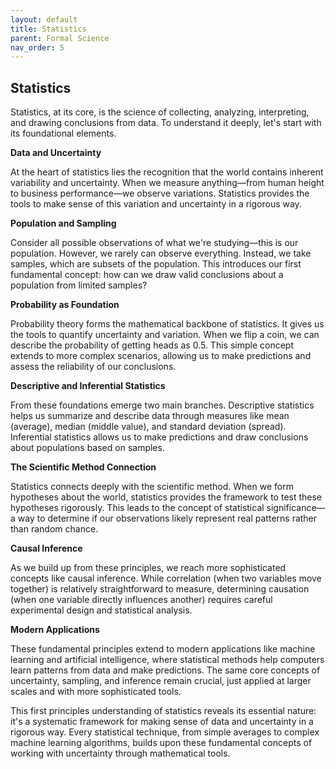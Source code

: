 ```yaml
---
layout: default
title: Statistics
parent: Formal Science
nav_order: 5
---
```


## Statistics

Statistics, at its core, is the science of collecting, analyzing, interpreting, and drawing conclusions from data. To understand it deeply, let's start with its foundational elements.

**Data and Uncertainty**

At the heart of statistics lies the recognition that the world contains inherent variability and uncertainty. When we measure anything—from human height to business performance—we observe variations. Statistics provides the tools to make sense of this variation and uncertainty in a rigorous way.

**Population and Sampling**

Consider all possible observations of what we're studying—this is our population. However, we rarely can observe everything. Instead, we take samples, which are subsets of the population. This introduces our first fundamental concept: how can we draw valid conclusions about a population from limited samples?

**Probability as Foundation**

Probability theory forms the mathematical backbone of statistics. It gives us the tools to quantify uncertainty and variation. When we flip a coin, we can describe the probability of getting heads as 0.5. This simple concept extends to more complex scenarios, allowing us to make predictions and assess the reliability of our conclusions.

**Descriptive and Inferential Statistics**

From these foundations emerge two main branches. Descriptive statistics helps us summarize and describe data through measures like mean (average), median (middle value), and standard deviation (spread). Inferential statistics allows us to make predictions and draw conclusions about populations based on samples.

**The Scientific Method Connection**

Statistics connects deeply with the scientific method. When we form hypotheses about the world, statistics provides the framework to test these hypotheses rigorously. This leads to the concept of statistical significance—a way to determine if our observations likely represent real patterns rather than random chance.

**Causal Inference**

As we build up from these principles, we reach more sophisticated concepts like causal inference. While correlation (when two variables move together) is relatively straightforward to measure, determining causation (when one variable directly influences another) requires careful experimental design and statistical analysis.

**Modern Applications**

These fundamental principles extend to modern applications like machine learning and artificial intelligence, where statistical methods help computers learn patterns from data and make predictions. The same core concepts of uncertainty, sampling, and inference remain crucial, just applied at larger scales and with more sophisticated tools.

This first principles understanding of statistics reveals its essential nature: it's a systematic framework for making sense of data and uncertainty in a rigorous way. Every statistical technique, from simple averages to complex machine learning algorithms, builds upon these fundamental concepts of working with uncertainty through mathematical tools.

